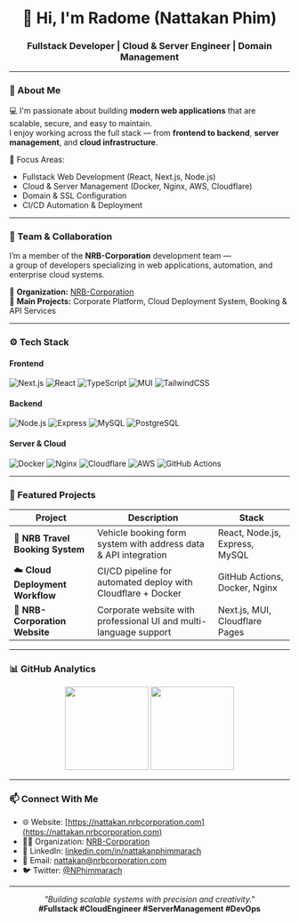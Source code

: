 <!-- Banner -->
<!-- <p align="center">
  <img src="https://raw.githubusercontent.com/Nattakan-Phim/Nattakan-Phim/main/banner.png" width="100%" alt="Radome Banner" />
</p> -->

<h1 align="center">👋 Hi, I'm Radome (Nattakan Phim)</h1>
<h3 align="center">Fullstack Developer | Cloud & Server Engineer | Domain Management</h3>

---

### 🧠 About Me
💻 I'm passionate about building **modern web applications** that are scalable, secure, and easy to maintain.  
I enjoy working across the full stack — from **frontend to backend**, **server management**, and **cloud infrastructure**.

🎯 Focus Areas:
- Fullstack Web Development (React, Next.js, Node.js)
- Cloud & Server Management (Docker, Nginx, AWS, Cloudflare)
- Domain & SSL Configuration
- CI/CD Automation & Deployment

---

### 👥 Team & Collaboration
I’m a member of the **NRB-Corporation** development team —  
a group of developers specializing in web applications, automation, and enterprise cloud systems.

🔗 **Organization:** [NRB-Corporation](https://github.com/NRB-Corporation)  
💼 **Main Projects:** Corporate Platform, Cloud Deployment System, Booking & API Services

---

### ⚙️ Tech Stack

#### **Frontend**
![Next.js](https://img.shields.io/badge/Next.js-000000?style=flat&logo=nextdotjs)
![React](https://img.shields.io/badge/React-20232A?style=flat&logo=react)
![TypeScript](https://img.shields.io/badge/TypeScript-007ACC?style=flat&logo=typescript)
![MUI](https://img.shields.io/badge/MUI-007FFF?style=flat&logo=mui)
![TailwindCSS](https://img.shields.io/badge/TailwindCSS-38B2AC?style=flat&logo=tailwindcss)

#### **Backend**
![Node.js](https://img.shields.io/badge/Node.js-43853D?style=flat&logo=node-dot-js)
![Express](https://img.shields.io/badge/Express-000000?style=flat&logo=express)
![MySQL](https://img.shields.io/badge/MySQL-4479A1?style=flat&logo=mysql)
![PostgreSQL](https://img.shields.io/badge/PostgreSQL-316192?style=flat&logo=postgresql)

#### **Server & Cloud**
![Docker](https://img.shields.io/badge/Docker-2496ED?style=flat&logo=docker)
![Nginx](https://img.shields.io/badge/Nginx-009639?style=flat&logo=nginx)
![Cloudflare](https://img.shields.io/badge/Cloudflare-F38020?style=flat&logo=cloudflare)
![AWS](https://img.shields.io/badge/AWS-232F3E?style=flat&logo=amazon-aws)
![GitHub Actions](https://img.shields.io/badge/GitHub%20Actions-2088FF?style=flat&logo=github-actions)

---

### 🚀 Featured Projects

| Project | Description | Stack |
|----------|--------------|--------|
| 🚗 **NRB Travel Booking System** | Vehicle booking form system with address data & API integration | React, Node.js, Express, MySQL |
| ☁️ **Cloud Deployment Workflow** | CI/CD pipeline for automated deploy with Cloudflare + Docker | GitHub Actions, Docker, Nginx |
| 🏢 **NRB-Corporation Website** | Corporate website with professional UI and multi-language support | Next.js, MUI, Cloudflare Pages |

---

### 📊 GitHub Analytics

<p align="center">
  <img src="https://github-readme-stats.vercel.app/api?username=Nattakan-Phim&show_icons=true&theme=tokyonight" height="150" />
  <img src="https://github-readme-streak-stats.herokuapp.com?user=Nattakan-Phim&theme=tokyonight" height="150" />
</p>

---

### 📫 Connect With Me

- 🌐 Website: [https://nattakan.nrbcorporation.com](https://nattakan.nrbcorporation.com)
- 🧑‍💻 Organization: [NRB-Corporation](https://github.com/NRB-Corporation)
- 💼 LinkedIn: [linkedin.com/in/nattakanphimmarach](https://linkedin.com/in/nattakanphimmarach)
- 📧 Email: nattakan@nrbcorporation.com
- 🐦 Twitter: [@NPhimmarach](https://twitter.com/NPhimmarach)

---

<p align="center">
  <i>"Building scalable systems with precision and creativity."</i><br/>
  <b>#Fullstack #CloudEngineer #ServerManagement #DevOps</b>
</p>
